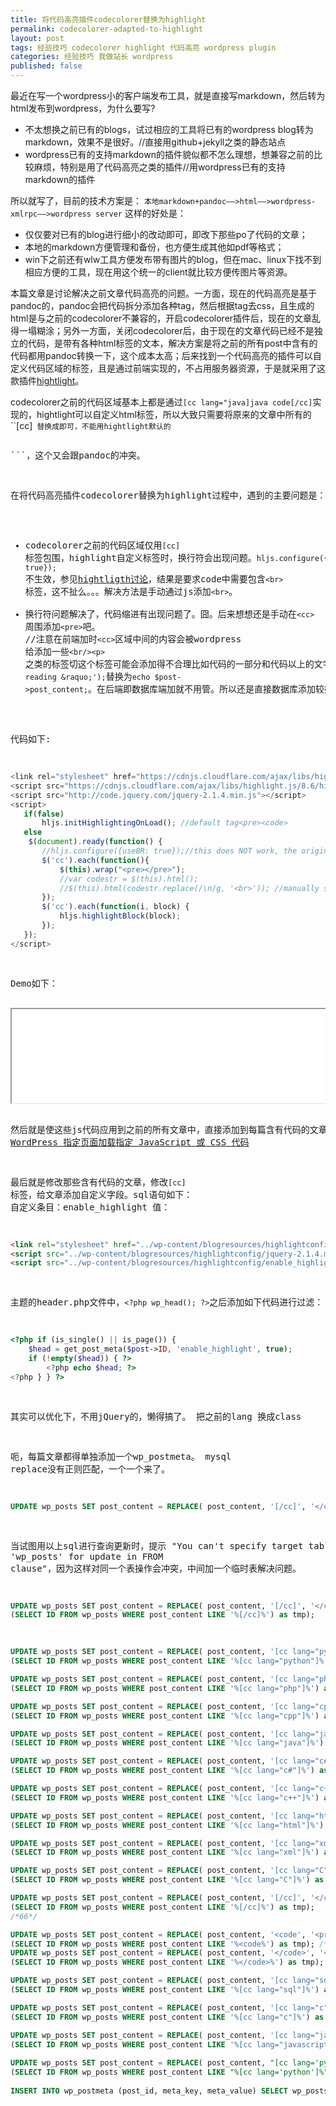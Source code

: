 ```yaml
---
title: 将代码高亮插件codecolorer替换为highlight
permalink: codecolorer-adapted-to-highlight
layout: post
tags: 经验技巧 codecolorer highlight 代码高亮 wordpress plugin
categories: 经验技巧 我做站长 wordpress
published: false
---
```


最近在写一个wordpress小的客户端发布工具，就是直接写markdown，然后转为html发布到wordpress，为什么要写?

- 不太想换之前已有的blogs，试过相应的工具将已有的wordpress blog转为markdown，效果不是很好。//直接用github+jekyll之类的静态站点
- wordpress已有的支持markdown的插件貌似都不怎么理想，想兼容之前的比较麻烦，特别是用了代码高亮之类的插件//用wordpress已有的支持markdown的插件

所以就写了，目前的技术方案是：
```本地markdown+pandoc——>html——>wordpress-xmlrpc——>wordpress server```
这样的好处是：

- 仅仅要对已有的blog进行细小的改动即可，即改下那些po了代码的文章；
- 本地的markdown方便管理和备份，也方便生成其他如pdf等格式；
- win下之前还有wlw工具方便发布带有图片的blog，但在mac、linux下找不到相应方便的工具，现在用这个统一的client就比较方便传图片等资源。

本篇文章是讨论解决之前文章代码高亮的问题。一方面，现在的代码高亮是基于pandoc的，pandoc会把代码拆分添加各种tag，然后根据tag去css，且生成的html是与之前的codecolorer不兼容的，开启codecolorer插件后，现在的文章乱得一塌糊涂；另外一方面，关闭codecolorer后，由于现在的文章代码已经不是独立的代码，是带有各种html标签的文本，解决方案是将之前的所有post中含有的代码都用pandoc转换一下，这个成本太高；后来找到一个代码高亮的插件可以自定义代码区域的标签，且是通过前端实现的，不占用服务器资源，于是就采用了这款插件[hightlight](https://highlightjs.org/)。

codecolorer之前的代码区域基本上都是通过```[cc lang="java]java code[/cc]```实现的，hightlight可以自定义html标签，所以大致只需要将原来的文章中所有的``[cc]``` 替换成```<cc>```即可，不能用hightlight默认的```<pre><code></code><pre>```，这个又会跟pandoc的冲突。

在将代码高亮插件codecolorer替换为highlight过程中，遇到的主要问题是：

- codecolorer之前的代码区域仅用```[cc]```标签包围，highlight自定义标签时，换行符会出现问题。```hljs.configure({useBR: true});``` 不生效，参见[hightligth讨论](https://github.com/isagalaev/highlight.js/issues/860)，结果是要求code中需要包含```<br>```标签，这不扯么。。。解决方法是手动通过js添加```<br>```。
- 换行符问题解决了，代码缩进有出现问题了。囧。后来想想还是手动在```<cc>```周围添加```<pre>```吧。 //注意在前端加时```<cc>```区域中间的内容会被wordpress 给添加一些```<br/><p>```之类的标签切这个标签可能会添加得不合理比如代码的一部分和代码以上的文字在一个p里面，会导致选择器选择cc不能全部选到，这个禁用即可(这样可能导致之前的文章排版不太正确)，方法是主题中```the_content('Continue reading &raquo;');```替换为```echo $post->post_content;```。在后端即数据库端加就不用管。所以还是直接数据库添加较好。


代码如下:

```javascript
<link rel="stylesheet" href="https://cdnjs.cloudflare.com/ajax/libs/highlight.js/8.6/styles/default.min.css">
<script src="https://cdnjs.cloudflare.com/ajax/libs/highlight.js/8.6/highlight.min.js"></script>
<script src="http://code.jquery.com/jquery-2.1.4.min.js"></script>
<script>
   if(false)
       hljs.initHighlightingOnLoad(); //default tag<pre><code>
   else
   	$(document).ready(function() {
       //hljs.configure({useBR: true});//this does NOT work, the original code should contains <br>, see https://github.com/isagalaev/highlight.js/issues/860
       $('cc').each(function(){
           $(this).wrap("<pre></pre>");
           //var codestr = $(this).html();
           //$(this).html(codestr.replace(/\n/g, '<br>')); //manually substitute, add <pre>, no need
       });
       $('cc').each(function(i, block) {
           hljs.highlightBlock(block);
       });
   });
</script>
```

Demo如下： 
<iframe src='./codecolorer-adapted-to-highlight/highlighttest.html' width=100%>
</iframe>


然后就是使这些js代码应用到之前的所有文章中，直接添加到每篇含有代码的文章中的正文里容易被wordpress过滤转义掉，且加载的顺序不正确也会导致代码高亮出现问题，如果加在全站的header中有造成不必要的浪费，幸好wordpress提供了给每篇文章自定义的功能，wordpress后台发布文章时有个自定义栏目，可以给每篇文章加个标签，然后wp加载的时候根据这篇文章的标签采用不同的逻辑加载。方法可以参考[在 WordPress 指定页面加载指定 JavaScript 或 CSS 代码](http://loo2k.com/blog/wordpress-page-javascript-css-code/) 

最后就是修改那些含有代码的文章，修改```[cc]```标签，给文章添加自定义字段。sql语句如下：
自定义条目：enable_highlight
值：

```html
<link rel="stylesheet" href="../wp-content/blogresources/highlightconfig/highlight.default.min.css">
<script src="../wp-content/blogresources/highlightconfig/jquery-2.1.4.min.js"></script>
<script src="../wp-content/blogresources/highlightconfig/enable_highlight.js"></script>
```

主题的header.php文件中，```<?php wp_head(); ?>```之后添加如下代码进行过滤：

```php
<?php if (is_single() || is_page()) {
    $head = get_post_meta($post->ID, 'enable_highlight', true); 
    if (!empty($head)) { ?> 
        <?php echo $head; ?> 
<?php } } ?>
```

其实可以优化下，不用jQuery的，懒得搞了。
把之前的lang 换成class 

呃，每篇文章都得单独添加一个wp\_postmeta。
mysql replace没有正则匹配，一个一个来了。

```sql
UPDATE wp_posts SET post_content = REPLACE( post_content, '[/cc]', '</cc></pre>' ) where ID in (SELECT ID FROM wp_posts WHERE post_content LIKE '%[/cc]%');
```
当试图用以上sql进行查询更新时，提示 "You can't specify target table 'wp_posts' for update in FROM clause"，因为这样对同一个表操作会冲突，中间加一个临时表解决问题。

```sql
UPDATE wp_posts SET post_content = REPLACE( post_content, '[/cc]', '</cc></pre>' ) where ID in (SELECT ID FROM 
(SELECT ID FROM wp_posts WHERE post_content LIKE '%[/cc]%') as tmp);
```


```sql
UPDATE wp_posts SET post_content = REPLACE( post_content, '[cc lang="python"]', '<pre><cc class="python">' ) where ID in ( SELECT ID FROM
(SELECT ID FROM wp_posts WHERE post_content LIKE '%[cc lang="python"]%') as tmp);  /*8 rows*/

UPDATE wp_posts SET post_content = REPLACE( post_content, '[cc lang="php"]', '<pre><cc class="php">' ) where ID in ( SELECT ID FROM
(SELECT ID FROM wp_posts WHERE post_content LIKE '%[cc lang="php"]%') as tmp); /*8 rows*/

UPDATE wp_posts SET post_content = REPLACE( post_content, '[cc lang="cpp"]', '<pre><cc class="cpp">' ) where ID in ( SELECT ID FROM
(SELECT ID FROM wp_posts WHERE post_content LIKE '%[cc lang="cpp"]%') as tmp); /*6*/ 

UPDATE wp_posts SET post_content = REPLACE( post_content, '[cc lang="java"]', '<pre><cc class="java">' ) where ID in ( SELECT ID FROM
(SELECT ID FROM wp_posts WHERE post_content LIKE '%[cc lang="java"]%') as tmp); /*16*/

UPDATE wp_posts SET post_content = REPLACE( post_content, '[cc lang="c#"]', '<pre><cc class="csharp">' ) where ID in ( SELECT ID FROM
(SELECT ID FROM wp_posts WHERE post_content LIKE '%[cc lang="c#"]%') as tmp); /*4*/

UPDATE wp_posts SET post_content = REPLACE( post_content, '[cc lang="c++"]', '<pre><cc class="cpp">' ) where ID in ( SELECT ID FROM
(SELECT ID FROM wp_posts WHERE post_content LIKE '%[cc lang="c++"]%') as tmp); /*6*/

UPDATE wp_posts SET post_content = REPLACE( post_content, '[cc lang="html"]', '<pre><cc class="html">' ) where ID in ( SELECT ID FROM
(SELECT ID FROM wp_posts WHERE post_content LIKE '%[cc lang="html"]%') as tmp); /*1*/

UPDATE wp_posts SET post_content = REPLACE( post_content, '[cc lang="xml"]', '<pre><cc class="xml">' ) where ID in ( SELECT ID FROM
(SELECT ID FROM wp_posts WHERE post_content LIKE '%[cc lang="xml"]%') as tmp); /*5*/

UPDATE wp_posts SET post_content = REPLACE( post_content, '[cc lang="C"]', '<pre><cc class="C">' ) where ID in ( SELECT ID FROM
(SELECT ID FROM wp_posts WHERE post_content LIKE '%[cc lang="C"]%') as tmp); /*10*/

UPDATE wp_posts SET post_content = REPLACE( post_content, '[/cc]', '</cc></pre>' ) where ID in ( SELECT ID FROM
(SELECT ID FROM wp_posts WHERE post_content LIKE '%[/cc]%') as tmp); 
/*66*/

UPDATE wp_posts SET post_content = REPLACE( post_content, '<code', '<pre><cc' ) where ID in ( SELECT ID FROM
(SELECT ID FROM wp_posts WHERE post_content LIKE '%<code%') as tmp); /*11*/
UPDATE wp_posts SET post_content = REPLACE( post_content, '</code>', '</cc></pre>' ) where ID in ( SELECT ID FROM
(SELECT ID FROM wp_posts WHERE post_content LIKE '%</code>%') as tmp); /*11*/

UPDATE wp_posts SET post_content = REPLACE( post_content, '[cc lang="sql"]', '<pre><cc class="sql">' ) where ID in ( SELECT ID FROM
(SELECT ID FROM wp_posts WHERE post_content LIKE '%[cc lang="sql"]%') as tmp); /*5*/

UPDATE wp_posts SET post_content = REPLACE( post_content, '[cc lang="c"]', '<pre><cc class="c">' ) where ID in ( SELECT ID FROM
(SELECT ID FROM wp_posts WHERE post_content LIKE '%[cc lang="c"]%') as tmp); /*4*/

UPDATE wp_posts SET post_content = REPLACE( post_content, '[cc lang="javascript"]', '<pre><cc class="javascript">' ) where ID in ( SELECT ID FROM
(SELECT ID FROM wp_posts WHERE post_content LIKE '%[cc lang="javascript"]%') as tmp); /*2*/
 
UPDATE wp_posts SET post_content = REPLACE( post_content, "[cc lang='python']", '<pre><cc class="python">' ) where ID in ( SELECT ID FROM
(SELECT ID FROM wp_posts WHERE post_content LIKE "%[cc lang='python']%") as tmp); /*2*/
 
INSERT INTO wp_postmeta (post_id, meta_key, meta_value) SELECT wp_posts.ID, 'enable_highlight', '<link rel="stylesheet" href="../wp-content/blogresources/highlightconfig/highlight.default.min.css"><script src="../wp-content/blogresources/highlightconfig/jquery-2.1.4.min.js"></script><script src="../wp-content/blogresources/highlightconfig/enable_highlight.js"></script>' FROM wp_posts WHERE wp_posts.ID in (SELECT ID FROM wp_posts WHERE wp_posts.post_content LIKE '%</cc></pre>%');
```
 